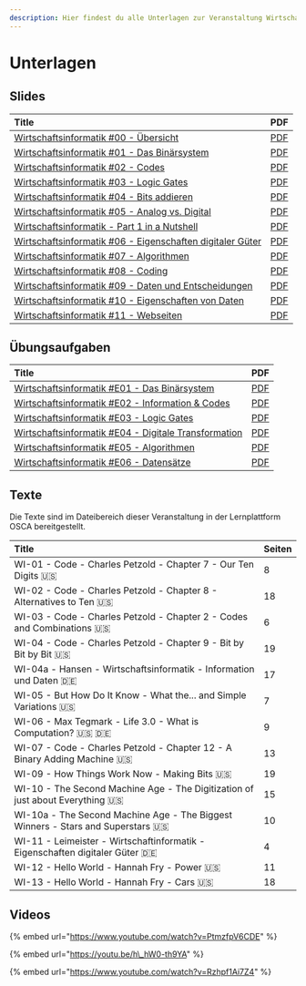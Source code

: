 ```yaml
---
description: Hier findest du alle Unterlagen zur Veranstaltung Wirtschaftsinformatik.
---
```


# Unterlagen

## Slides

| Title | PDF |
| :--- | :--- |
| [Wirtschaftsinformatik \#00 - Übersicht](https://docs.google.com/presentation/d/1IiBpxU24k9mueFTMQtumJ3Z6BSS4OnhqepeHCOgD3Gw/preview) | [PDF](https://docs.google.com/presentation/d/1IiBpxU24k9mueFTMQtumJ3Z6BSS4OnhqepeHCOgD3Gw/export/pdf) |
| [Wirtschaftsinformatik \#01 - Das Binärsystem](https://docs.google.com/presentation/d/1ALNyIiXzSSmo7Z49Sb3tX3rDBQgl1_pdMgaybDX5M5s/preview) | [PDF](https://docs.google.com/presentation/d/1ALNyIiXzSSmo7Z49Sb3tX3rDBQgl1_pdMgaybDX5M5s/export/pdf) |
| [Wirtschaftsinformatik \#02 - Codes](https://docs.google.com/presentation/d/1XcdMGmzX-D5byd140JNXZ56twkQgLRto5Wr7IvM3bBY/preview) | [PDF](https://docs.google.com/presentation/d/1XcdMGmzX-D5byd140JNXZ56twkQgLRto5Wr7IvM3bBY/export/pdf) |
| [Wirtschaftsinformatik \#03 - Logic Gates](https://docs.google.com/presentation/d/1Aj0RnxHKEPL6Lh7r6ptoLo0OqLY018gkcQq9QPRuJrc/preview) | [PDF](https://docs.google.com/presentation/d/1Aj0RnxHKEPL6Lh7r6ptoLo0OqLY018gkcQq9QPRuJrc/export/pdf) |
| [Wirtschaftsinformatik \#04 - Bits addieren](https://docs.google.com/presentation/d/16vH1DMpMXKuV5xMaQRp3d-EfRfzKpcCTiFGc2hC7m5I/preview) | [PDF](https://docs.google.com/presentation/d/16vH1DMpMXKuV5xMaQRp3d-EfRfzKpcCTiFGc2hC7m5I/export/pdf) |
| [Wirtschaftsinformatik \#05 - Analog vs. Digital](https://docs.google.com/presentation/d/1qbnwDT78CxxwxGbYHy2Y7YaOIabWMG6surx28mLKYWc/preview) | [PDF](https://docs.google.com/presentation/d/1qbnwDT78CxxwxGbYHy2Y7YaOIabWMG6surx28mLKYWc/export/pdf) |
| [Wirtschaftsinformatik - Part 1 in a Nutshell](https://docs.google.com/presentation/d/1DyMpzKzVC1n1M8GMrBAfbLxN1FrCpJeNZ51Hd12rsJ8/preview) | [PDF](https://docs.google.com/presentation/d/1DyMpzKzVC1n1M8GMrBAfbLxN1FrCpJeNZ51Hd12rsJ8/export/pdf) |
| [Wirtschaftsinformatik \#06 - Eigenschaften digitaler Güter](https://docs.google.com/presentation/d/12ErQdjG_vzGeYuz8OSjdedKSWPJCdHMy0AASYKCK_cg/preview) | [PDF](https://docs.google.com/presentation/d/12ErQdjG_vzGeYuz8OSjdedKSWPJCdHMy0AASYKCK_cg/export/pdf) |
| [Wirtschaftsinformatik \#07 - Algorithmen](https://docs.google.com/presentation/d/1dfthO-Idn-_IMHvdIX8XylRzTmAPzghIg-AXQM4DsGs/preview) | [PDF](https://docs.google.com/presentation/d/1dfthO-Idn-_IMHvdIX8XylRzTmAPzghIg-AXQM4DsGs/export/pdf) |
| [Wirtschaftsinformatik \#08 - Coding](https://docs.google.com/presentation/d/1HkqFsSxPiws6kHZ4HOJS1AB4-9W7Ef7z3T96vaCXLQo/preview) | [PDF](https://docs.google.com/presentation/d/1HkqFsSxPiws6kHZ4HOJS1AB4-9W7Ef7z3T96vaCXLQo/export/pdf) |
| [Wirtschaftsinformatik \#09 - Daten und Entscheidungen](https://docs.google.com/presentation/d/1Le-2ySpDbW3f9A9ILri-ljvLEd0jinZnx__CwiOs3tM/preview) | [PDF](https://docs.google.com/presentation/d/1Le-2ySpDbW3f9A9ILri-ljvLEd0jinZnx__CwiOs3tM/export/pdf) |
| [Wirtschaftsinformatik \#10 - Eigenschaften von Daten](https://docs.google.com/presentation/d/1cKFNay-rvdenNS-8T3ERrg7Mam6ErwXGc9Ee8EhaG8Y/preview) | [PDF](https://docs.google.com/presentation/d/1cKFNay-rvdenNS-8T3ERrg7Mam6ErwXGc9Ee8EhaG8Y/export/pdf) |
| [Wirtschaftsinformatik \#11 - Webseiten](https://docs.google.com/presentation/d/1luhA51nM7g9ZVZ7gKeR-yZkg28l2HU3KACNX0kOhEwg/preview) | [PDF](https://docs.google.com/presentation/d/1luhA51nM7g9ZVZ7gKeR-yZkg28l2HU3KACNX0kOhEwg/export/pdf) |

## Übungsaufgaben

| Title | PDF |
| :--- | :--- |
| [Wirtschaftsinformatik \#E01 - Das Binärsystem](https://docs.google.com/document/d/1l2yRK89clXZzlKYxi0OnWMUhKIKyba5vwBQUk1Ltxv8/preview) | [PDF](https://docs.google.com/document/d/1l2yRK89clXZzlKYxi0OnWMUhKIKyba5vwBQUk1Ltxv8/export?format=pdf) |
| [Wirtschaftsinformatik \#E02 - Information & Codes](https://docs.google.com/document/d/1yuHOp94Ce_CTP6e5mCwLxKfgIctlUZgN44r6ZES8JC0/preview) | [PDF](https://docs.google.com/document/d/1yuHOp94Ce_CTP6e5mCwLxKfgIctlUZgN44r6ZES8JC0/export?format=pdf) |
| [Wirtschaftsinformatik \#E03 - Logic Gates](https://docs.google.com/document/d/17fZCHvmFLgb1ClcOAqTQKkzQYf6k3Ho_eAAtN--Llw0/preview) | [PDF](https://docs.google.com/document/d/17fZCHvmFLgb1ClcOAqTQKkzQYf6k3Ho_eAAtN--Llw0/export/pdf) |
| [Wirtschaftsinformatik \#E04 - Digitale Transformation](https://docs.google.com/document/d/18llTApMAEFauxxZuOFNjaOs55ebhwIlU6QnP95UC8oM/preview) | [PDF](https://docs.google.com/document/d/18llTApMAEFauxxZuOFNjaOs55ebhwIlU6QnP95UC8oM/export/pdf) |
| [Wirtschaftsinformatik \#E05 - Algorithmen](https://docs.google.com/document/d/155Blkn964EdwRMgH1Bs6VMtTE3eZb2fp7Kq5Sw7IJ-Y/preview) | [PDF](https://docs.google.com/document/d/155Blkn964EdwRMgH1Bs6VMtTE3eZb2fp7Kq5Sw7IJ-Y/export/pdf) |
| [Wirtschaftsinformatik \#E06 - Datensätze](https://docs.google.com/document/d/1FvpvXtyhivfl8-bDHRr13cwNpd2-G5LMR843B0O1vCo/preview) | [PDF](https://docs.google.com/document/d/1FvpvXtyhivfl8-bDHRr13cwNpd2-G5LMR843B0O1vCo/export/pdf) |

## Texte

Die Texte sind im Dateibereich dieser Veranstaltung in der Lernplattform OSCA bereitgestellt.

| Title | Seiten |
| :--- | :--- |
| WI-01 - Code - Charles Petzold - Chapter 7 - Our Ten Digits 🇺🇸  | 8 |
| WI-02 - Code - Charles Petzold - Chapter 8 - Alternatives to Ten 🇺🇸  | 18 |
| WI-03 - Code - Charles Petzold - Chapter 2 - Codes and Combinations 🇺🇸  | 6 |
| WI-04 - Code - Charles Petzold - Chapter 9 - Bit by Bit by Bit 🇺🇸  | 19 |
| WI-04a - Hansen - Wirtschaftsinformatik - Information und Daten 🇩🇪  | 17 |
| WI-05 - But How Do It Know - What the... and Simple Variations 🇺🇸  | 7 |
| WI-06 - Max Tegmark - Life 3.0 - What is Computation? 🇺🇸 🇩🇪  | 9 |
| WI-07 - Code - Charles Petzold - Chapter 12 - A Binary Adding Machine 🇺🇸  | 13 |
| WI-09 - How Things Work Now - Making Bits 🇺🇸  | 19 |
| WI-10 - The Second Machine Age - The Digitization of just about Everything 🇺🇸  | 15 |
| WI-10a - The Second Machine Age - The Biggest Winners - Stars and Superstars 🇺🇸  | 10 |
| WI-11 - Leimeister - Wirtschaftinformatik - Eigenschaften digitaler Güter 🇩🇪  | 4 |
| WI-12 - Hello World - Hannah Fry - Power 🇺🇸  | 11 |
| WI-13 - Hello World - Hannah Fry - Cars 🇺🇸  | 18 |

## Videos

{% embed url="https://www.youtube.com/watch?v=PtmzfpV6CDE" %}

{% embed url="https://youtu.be/h\_hW0-th9YA" %}

{% embed url="https://www.youtube.com/watch?v=Rzhpf1Ai7Z4" %}



